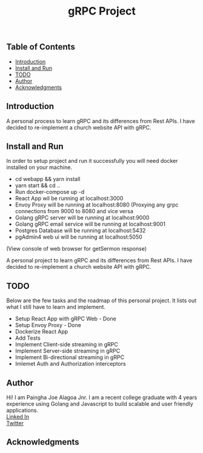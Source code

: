 <h1 align="center"> gRPC Project </h1> <br>

## Table of Contents

- [Introduction](#introduction)
- [Install and Run](#install-run)
- [TODO](#todo)
- [Author](#author)
- [Acknowledgments](#acknowledgments)

## Introduction

A personal process to learn gRPC and its differences from Rest APIs. I have decided to re-implement a church website API with gRPC.

## Install and Run

In order to setup project and run it successfully you will need docker installed on your machine.

<ul>
    <li>cd webapp && yarn install</li>
    <li>yarn start && cd ..</li>
    <li>Run docker-compose up -d</li>
    <li>React App wil be running at localhost:3000</li>
    <li>Envoy Proxy will be running at localhost:8080 (Proxying any grpc connections from 9000 to 8080 and vice versa</li>
    <li>Golang gRPC server will be running at localhost:9000</li>
    <li>Golang gRPC email service will be running at localhost:9001</li>
    <li>Postgres Database will be running at localhost:5432</li>
    <li>pgAdmin4 web ui will be running at localhost:5050</li>
</ul>

(View console of web browser for getSermon response)

A personal project to learn gRPC and its differences from Rest APIs. I have decided to re-implement a church website API with gRPC.

## TODO

Below are the few tasks and the roadmap of this personal project. It lists out what I still have to learn and implement.

<ul>
    <li>Setup React App with gRPC Web - Done</li>
    <li>Setup Envoy Proxy - Done</li>
    <li>Dockerize React App</li>
    <li>Add Tests</li>
    <li>Implement Client-side streaming in gRPC</li>
    <li>Implement Server-side streaming in gRPC</li>
    <li>Implement Bi-directional streaming in gRPC</li>
    <li>Imlemet Auth and Authorization interceptors</li>
</ul>

## Author

Hi! I am Paingha Joe Alagoa Jnr. I am a recent college graduate with 4 years experience using Golang and Javascript to build scalable and user friendly applications.
<br />
[Linked In](https://www.linkedin.com/in/paingha-alagoa-joe/)
<br />
[Twitter](https://twitter.com/painghajnr)

## Acknowledgments

